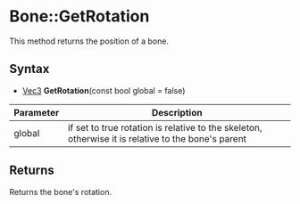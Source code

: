 # Bone::GetRotation

This method returns the position of a bone.

## Syntax

- [Vec3](Vec3.md) **GetRotation**(const bool global = false)

| Parameter | Description |
|---|---|
| global | if set to true rotation is relative to the skeleton, otherwise it is relative to the bone's parent |

## Returns

Returns the bone's rotation.

